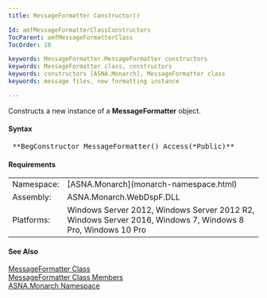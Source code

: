 ```yaml
---
title: MessageFormatter Constructor()

Id: amfMessageFormatterClassConstructors
TocParent: amfMessageFormatterClass
TocOrder: 10

keywords: MessageFormatter.MessageFormatter constructors
keywords: MessageFormatter class, constructors
keywords: constructors [ASNA.Monarch], MessageFormatter class
keywords: message files, new formatting instance

---
```


Constructs a new instance of a **MessageFormatter** object.

#### Syntax
<pre class="prettyprint"> **BegConstructor MessageFormatter() Access(*Public)**       </pre>  

<!-- -->

#### Requirements
<table class="dttable" cellspacing="0" cellpadding="4" width="60%">
           <colgroup>
            <col width="15%" style="font-weight:bold" />
            <col width="85%" />
          </colgroup>
          <tr>
            <td>Namespace:</td>
            <td>[ASNA.Monarch](monarch-namespace.html)</td>
          </tr>
          <tr>
            <td>Assembly:</td>
            <td>ASNA.Monarch.WebDspF.DLL</td>
          </tr>
         <tr>
            <td>Platforms:</td>
            <td> Windows Server 2012, Windows Server 2012 R2, Windows Server 2016, Windows 7, Windows 8 Pro, Windows 10 Pro</td>
         </tr>
</table>

<!-- end -->

#### See Also
[ MessageFormatter Class](message-formatter-class.html) <br /> [ MessageFormatter Class Members](message-formatter-members.html) <br />[ASNA.Monarch Namespace](monarch-namespace.html)
